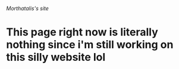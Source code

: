 ###### Morthatalis's site
# This page right now is literally nothing since i'm still working on this silly website lol
